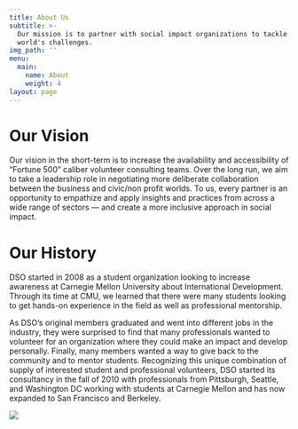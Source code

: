 ```yaml
---
title: About Us
subtitle: >-
  Our mission is to partner with social impact organizations to tackle the
  world's challenges.
img_path: ''
menu:
  main:
    name: About
    weight: 4
layout: page
---
```

# Our Vision

Our vision in the short-term is to increase the availability and accessibility of “Fortune 500” caliber volunteer consulting teams. Over the long run, we aim to take a leadership role in negotiating more deliberate collaboration between the business and civic/non profit worlds. To us, every partner is an opportunity to empathize and apply insights and practices from across a wide range of sectors — and create a more inclusive approach in social impact.

# Our History

DSO started in 2008 as a student organization looking to increase awareness at Carnegie Mellon University about International Development. Through its time at CMU, we learned that there were many students looking to get hands-on experience in the field as well as professional mentorship.

As DSO’s original members graduated and went into different jobs in the industry, they were surprised to find that many professionals wanted to volunteer for an organization where they could make an impact and develop personally. Finally, many members wanted a way to give back to the community and to mentor students. Recognizing this unique combination of supply of interested student and professional volunteers, DSO started its consultancy in the fall of 2010 with professionals from Pittsburgh, Seattle, and Washington DC working with students at Carnegie Mellon and has now expanded to San Francisco and Berkeley.

![](/images/dsomodel.png)

